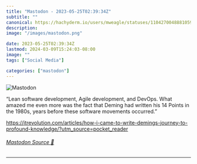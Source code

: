 ```yaml
---
title: "Mastodon - 2023-05-25T02:39:34Z"
subtitle: ""
canonical: https://hachyderm.io/users/mweagle/statuses/110427004888105906
description:
image: "/images/mastodon.png"

date: 2023-05-25T02:39:34Z
lastmod: 2024-03-09T15:24:03-08:00
image: ""
tags: ["Social Media"]

categories: ["mastodon"]
---
```

![Mastodon](/images/mastodon.png)

<p>“Lean software development, Agile development, and DevOps. What amazed me even more was the fact that Deming had written his 14 Points in the 1980s, years before these software movements occurred.”</p><p><a href="https://itrevolution.com/articles/how-i-came-to-write-demings-journey-to-profound-knowledge/?utm_source=pocket_reader" target="_blank" rel="nofollow noopener noreferrer" translate="no"><span class="invisible">https://</span><span class="ellipsis">itrevolution.com/articles/how-</span><span class="invisible">i-came-to-write-demings-journey-to-profound-knowledge/?utm_source=pocket_reader</span></a></p>


###### [Mastodon Source 🐘](https://hachyderm.io/@mweagle/110427004888105906)

___
